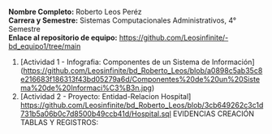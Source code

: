 **Nombre Completo:** Roberto Leos Peréz <br>
**Carrera y Semestre:** Sistemas Computacionales Administrativos, 4° Semestre <br>
**Enlace al repositorio de equipo:** https://github.com/Leosinfinite/-bd_equipo1/tree/main <br>

1. [Actividad 1 - Infografia: Componentes de un Sistema de Información] (https://github.com/Leosinfinite/bd_Roberto_Leos/blob/a0898c5ab35c8e216683f186313f43bd05279a6d/Componentes%20de%20un%20Sistema%20de%20Informaci%C3%B3n.jpg)
2. [Actividad 2 - Proyecto: Entidad-Relacion Hospital]
https://github.com/Leosinfinite/bd_Roberto_Leos/blob/3cb649262c3c1d731b5a06b0c7d8500b49ccb41d/Hospital.sql
EVIDENCIAS CREACIÓN TABLAS Y REGISTROS:
